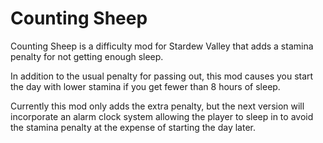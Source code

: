 # Counting Sheep

Counting Sheep is a difficulty mod for Stardew Valley that adds a stamina penalty for not getting enough sleep.

In addition to the usual penalty for passing out, this mod causes you start the day with lower stamina if you get fewer than 8 hours of sleep.

Currently this mod only adds the extra penalty, but the next version will incorporate an alarm clock system allowing the player to sleep in to avoid the stamina penalty at the expense of starting the day later.


